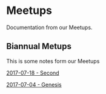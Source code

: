 # Meetups
Documentation from our Meetups.


## Biannual Metups 
This is some notes form our Meetups

[2017-07-18 - Second](Notes2/.md)

[2017-07-04 - Genesis](Notes/1.md)


